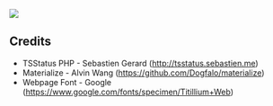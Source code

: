 ![](https://raw.githubusercontent.com/Au1st3in/au1st3in.net/master/img/screenshot.png)

## Credits
* TSStatus PHP - Sebastien Gerard (http://tsstatus.sebastien.me)
* Materialize - Alvin Wang (https://github.com/Dogfalo/materialize)
* Webpage Font - Google (https://www.google.com/fonts/specimen/Titillium+Web)
